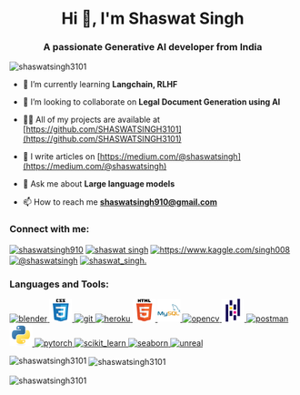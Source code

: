 <h1 align="center">Hi 👋, I'm Shaswat Singh</h1>
<h3 align="center">A passionate Generative AI developer from India</h3>

<p align="left"> <img src="https://komarev.com/ghpvc/?username=shaswatsingh3101&label=Profile%20views&color=0e75b6&style=flat" alt="shaswatsingh3101" /> </p>

- 🌱 I’m currently learning **Langchain, RLHF**

- 👯 I’m looking to collaborate on **Legal Document Generation using AI**

- 👨‍💻 All of my projects are available at [https://github.com/SHASWATSINGH3101](https://github.com/SHASWATSINGH3101)

- 📝 I write articles on [https://medium.com/@shaswatsingh](https://medium.com/@shaswatsingh)

- 💬 Ask me about **Large language models**

- 📫 How to reach me **shaswatsingh910@gmail.com**

<h3 align="left">Connect with me:</h3>
<p align="left">
<a href="https://twitter.com/shaswatsingh910" target="blank"><img align="center" src="https://raw.githubusercontent.com/rahuldkjain/github-profile-readme-generator/master/src/images/icons/Social/twitter.svg" alt="shaswatsingh910" height="30" width="40" /></a>
<a href="https://linkedin.com/in/shaswat singh" target="blank"><img align="center" src="https://raw.githubusercontent.com/rahuldkjain/github-profile-readme-generator/master/src/images/icons/Social/linked-in-alt.svg" alt="shaswat singh" height="30" width="40" /></a>
<a href="https://kaggle.com/https://www.kaggle.com/singh008" target="blank"><img align="center" src="https://raw.githubusercontent.com/rahuldkjain/github-profile-readme-generator/master/src/images/icons/Social/kaggle.svg" alt="https://www.kaggle.com/singh008" height="30" width="40" /></a>
<a href="https://medium.com/@shaswatsingh" target="blank"><img align="center" src="https://raw.githubusercontent.com/rahuldkjain/github-profile-readme-generator/master/src/images/icons/Social/medium.svg" alt="@shaswatsingh" height="30" width="40" /></a>
<a href="https://discord.gg/shaswat_singh." target="blank"><img align="center" src="https://raw.githubusercontent.com/rahuldkjain/github-profile-readme-generator/master/src/images/icons/Social/discord.svg" alt="shaswat_singh." height="30" width="40" /></a>
</p>

<h3 align="left">Languages and Tools:</h3>
<p align="left"> <a href="https://www.blender.org/" target="_blank" rel="noreferrer"> <img src="https://download.blender.org/branding/community/blender_community_badge_white.svg" alt="blender" width="40" height="40"/> </a> <a href="https://www.w3schools.com/css/" target="_blank" rel="noreferrer"> <img src="https://raw.githubusercontent.com/devicons/devicon/master/icons/css3/css3-original-wordmark.svg" alt="css3" width="40" height="40"/> </a> <a href="https://git-scm.com/" target="_blank" rel="noreferrer"> <img src="https://www.vectorlogo.zone/logos/git-scm/git-scm-icon.svg" alt="git" width="40" height="40"/> </a> <a href="https://heroku.com" target="_blank" rel="noreferrer"> <img src="https://www.vectorlogo.zone/logos/heroku/heroku-icon.svg" alt="heroku" width="40" height="40"/> </a> <a href="https://www.w3.org/html/" target="_blank" rel="noreferrer"> <img src="https://raw.githubusercontent.com/devicons/devicon/master/icons/html5/html5-original-wordmark.svg" alt="html5" width="40" height="40"/> </a> <a href="https://www.mysql.com/" target="_blank" rel="noreferrer"> <img src="https://raw.githubusercontent.com/devicons/devicon/master/icons/mysql/mysql-original-wordmark.svg" alt="mysql" width="40" height="40"/> </a> <a href="https://opencv.org/" target="_blank" rel="noreferrer"> <img src="https://www.vectorlogo.zone/logos/opencv/opencv-icon.svg" alt="opencv" width="40" height="40"/> </a> <a href="https://pandas.pydata.org/" target="_blank" rel="noreferrer"> <img src="https://raw.githubusercontent.com/devicons/devicon/2ae2a900d2f041da66e950e4d48052658d850630/icons/pandas/pandas-original.svg" alt="pandas" width="40" height="40"/> </a> <a href="https://postman.com" target="_blank" rel="noreferrer"> <img src="https://www.vectorlogo.zone/logos/getpostman/getpostman-icon.svg" alt="postman" width="40" height="40"/> </a> <a href="https://www.python.org" target="_blank" rel="noreferrer"> <img src="https://raw.githubusercontent.com/devicons/devicon/master/icons/python/python-original.svg" alt="python" width="40" height="40"/> </a> <a href="https://pytorch.org/" target="_blank" rel="noreferrer"> <img src="https://www.vectorlogo.zone/logos/pytorch/pytorch-icon.svg" alt="pytorch" width="40" height="40"/> </a> <a href="https://scikit-learn.org/" target="_blank" rel="noreferrer"> <img src="https://upload.wikimedia.org/wikipedia/commons/0/05/Scikit_learn_logo_small.svg" alt="scikit_learn" width="40" height="40"/> </a> <a href="https://seaborn.pydata.org/" target="_blank" rel="noreferrer"> <img src="https://seaborn.pydata.org/_images/logo-mark-lightbg.svg" alt="seaborn" width="40" height="40"/> </a> <a href="https://unrealengine.com/" target="_blank" rel="noreferrer"> <img src="https://raw.githubusercontent.com/kenangundogan/fontisto/036b7eca71aab1bef8e6a0518f7329f13ed62f6b/icons/svg/brand/unreal-engine.svg" alt="unreal" width="40" height="40"/> </a> </p>

<p><img align="left" src="https://github-readme-stats.vercel.app/api/top-langs?username=shaswatsingh3101&show_icons=true&locale=en&layout=compact" alt="shaswatsingh3101" /></p>

<p>&nbsp;<img align="center" src="https://github-readme-stats.vercel.app/api?username=shaswatsingh3101&show_icons=true&locale=en" alt="shaswatsingh3101" /></p>

<p><img align="center" src="https://github-readme-streak-stats.herokuapp.com/?user=shaswatsingh3101&" alt="shaswatsingh3101" /></p>
